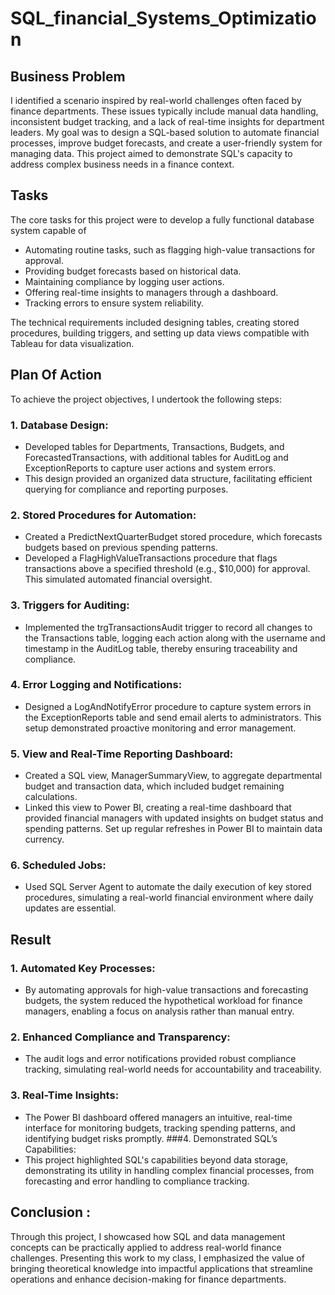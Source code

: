 # SQL_financial_Systems_Optimization
## Business Problem 
I identified a scenario inspired by real-world challenges often faced by finance departments. These issues typically include manual data handling, inconsistent budget tracking, and a lack of real-time insights for department leaders. My goal was to design a SQL-based solution to automate financial processes, improve budget forecasts, and create a user-friendly system for managing data. This project aimed to demonstrate SQL's capacity to address complex business needs in a finance context.

## Tasks
The core tasks for this project were to develop a fully functional database system capable of

- Automating routine tasks, such as flagging high-value transactions for approval.
- Providing budget forecasts based on historical data.
- Maintaining compliance by logging user actions.
- Offering real-time insights to managers through a dashboard.
- Tracking errors to ensure system reliability.

The technical requirements included designing tables, creating stored procedures, building triggers, and setting up data views compatible with Tableau for data visualization.

## Plan Of Action
To achieve the project objectives, I undertook the following steps: 

### 1. Database Design:
- Developed tables for Departments, Transactions, Budgets, and ForecastedTransactions, with additional tables for AuditLog and ExceptionReports to capture user actions and system errors.
- This design provided an organized data structure, facilitating efficient querying for compliance and reporting purposes.
### 2. Stored Procedures for Automation:
- Created a PredictNextQuarterBudget stored procedure, which forecasts budgets based on previous spending patterns.
- Developed a FlagHighValueTransactions procedure that flags transactions above a specified threshold (e.g., $10,000) for approval. This simulated automated financial oversight.
### 3. Triggers for Auditing:
- Implemented the trgTransactionsAudit trigger to record all changes to the Transactions table, logging each action along with the username and timestamp in the AuditLog table, thereby ensuring traceability and compliance.
### 4. Error Logging and Notifications:
- Designed a LogAndNotifyError procedure to capture system errors in the ExceptionReports table and send email alerts to administrators. This setup demonstrated proactive monitoring and error management.
### 5. View and Real-Time Reporting Dashboard:
- Created a SQL view, ManagerSummaryView, to aggregate departmental budget and transaction data, which included budget remaining calculations.
- Linked this view to Power BI, creating a real-time dashboard that provided financial managers with updated insights on budget status and spending patterns. Set up regular refreshes in Power BI to maintain data currency.
### 6. Scheduled Jobs:
- Used SQL Server Agent to automate the daily execution of key stored procedures, simulating a real-world financial environment where daily updates are essential.

## Result
### 1. Automated Key Processes:
- By automating approvals for high-value transactions and forecasting budgets, the system reduced the hypothetical workload for finance managers, enabling a focus on analysis rather than manual entry.
### 2. Enhanced Compliance and Transparency:
- The audit logs and error notifications provided robust compliance tracking, simulating real-world needs for accountability and traceability.
### 3. Real-Time Insights:
- The Power BI dashboard offered managers an intuitive, real-time interface for monitoring budgets, tracking spending patterns, and identifying budget risks promptly.
###4. Demonstrated SQL’s Capabilities:
- This project highlighted SQL's capabilities beyond data storage, demonstrating its utility in handling complex financial processes, from forecasting and error handling to compliance tracking.

## Conclusion :  

Through this project, I showcased how SQL and data management concepts can be practically applied to address real-world finance challenges. Presenting this work to my class, I emphasized the value of bringing theoretical knowledge into impactful applications that streamline operations and enhance decision-making for finance departments.
